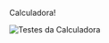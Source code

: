 Calculadora!

![Testes da Calculadora](https://github.com/GabrielCFranco/ADICalc/actions/workflows/main.yml/badge.svg)